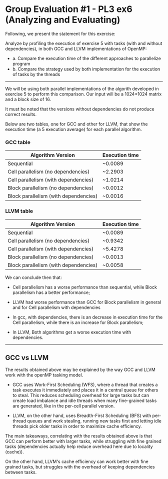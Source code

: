 # Group Evaluation #1 - PL3 ex6 (Analyzing and Evaluating)

Following, we present the statement for this exercise:

Analyze by profiling the execution of exercise 5 with tasks (with and without dependencies), in both GCC and LLVM implementations of OpenMP:
* a. Compare the execution time of the different approaches to parallelize program  
* b. Compare the strategy used by both implementation for the execution of tasks by the threads 

-----

We will be using both parallel implementations of the algorith developed in exercise 5 to perform this comparison. Our input will be a 1024*1024 matrix and a block size of 16.

It must be noted that the versions without dependencies do not produce correct results. 

Below are two tables, one for GCC and other for LLVM, that show the execution time (a 5 execution average) for each parallel algorithm. 

### GCC table 

| Algorithm Version       | Execution time        |
|---------------|-------------|
| Sequential                                 |     ~0.0089       |
| Cell parallelism (no dependencies)         |     ~2.2903       |
| Cell parallelism (with dependencies)       |     ~1.0214       |
| Block parallelism (no dependencies)        |     ~0.0012       |
| Block parallelism (with dependencies)      |     ~0.0016       |

### LLVM table 

| Algorithm Version       | Execution time        |
|---------------|-------------|
| Sequential                                 |     ~0.0089       |
| Cell parallelism (no dependencies)         |     ~0.9342       |
| Cell parallelism (with dependencies)       |     ~5.4278       |
| Block parallelism (no dependencies)        |     ~0.0013       |
| Block parallelism (with dependencies)      |     ~0.0058       |


We can conclude then that:

* Cell parallelism has a worse performance than sequential, while Block parallelism has a better performance;

* LLVM had worse performance than GCC for Block parallelism in general and for Cell parallelism with dependencies

* In gcc, with dependencies, there is an decrease in execution time for the Cell parallelism, while there is an increase for Block parallelism;

* In LLVM, Both algorithms get a worse execution time with dependencies.

----

## GCC vs LLVM

The results obtained above may be explained by the way GCC and LLVM work with the openMP tasking model.

* GCC uses Work-First Scheduling (WFS), where a thread that creates a task executes it immediately and places it in a central queue for others to steal. This reduces scheduling overhead for large tasks but can create load imbalance and idle threads when many fine-grained tasks are generated, like in the per-cell parallel version.

* LLVM, on the other hand, uses Breadth-First Scheduling (BFS) with per-thread queues and work stealing, running new tasks first and letting idle threads pick older tasks in order to maximize cache efficiency.

The main takeaways, correlating with the results obtained above is that GCC can perform better with larger tasks, while struggling with fine grained tasks (dependencies actually help reduce overhead here due to locality (cache)).

On the other hand, LLVM's cache efficiency can work better with fine grained tasks, but struggles with the overhead of keeping dependencies between tasks.